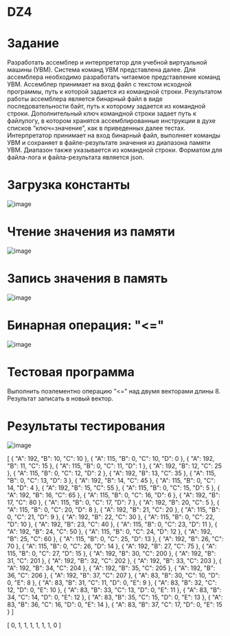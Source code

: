 # DZ4

# Задание
Разработать ассемблер и интерпретатор для учебной виртуальной машины
(УВМ). Система команд УВМ представлена далее.
Для ассемблера необходимо разработать читаемое представление команд
УВМ. Ассемблер принимает на вход файл с текстом исходной программы, путь к
которой задается из командной строки. Результатом работы ассемблера является
бинарный файл в виде последовательности байт, путь к которому задается из
командной строки. Дополнительный ключ командной строки задает путь к файлулогу, в котором хранятся ассемблированные инструкции в духе списков
“ключ=значение”, как в приведенных далее тестах.
Интерпретатор принимает на вход бинарный файл, выполняет команды УВМ
и сохраняет в файле-результате значения из диапазона памяти УВМ. Диапазон
также указывается из командной строки.
Форматом для файла-лога и файла-результата является json.

# Загрузка константы
![image](https://github.com/user-attachments/assets/c7749d1d-174c-4ac1-ae01-c2c4e6f44aa2)

# Чтение значения из памяти
![image](https://github.com/user-attachments/assets/251f97d2-1019-48ad-bc2f-082009446a87)

# Запись значения в память
![image](https://github.com/user-attachments/assets/217d6c7a-a5c6-403b-a12c-29f48bbf7974)

# Бинарная операция: "<="
![image](https://github.com/user-attachments/assets/77c90f9a-c20d-42f1-a077-25768dab6477)

# Тестовая программа
Выполнить поэлементно операцию "<=" над двумя векторами длины 8.
Результат записать в новый вектор.

# Результаты тестирования

![image](https://github.com/user-attachments/assets/e00dcf81-e0c5-4fcf-8194-53a3c1f2e6f4)


[
    {
        "A": 192,
        "B": 10,
        "C": 10
    },
    {
        "A": 115,
        "B": 0,
        "C": 10,
        "D": 0
    },
    {
        "A": 192,
        "B": 11,
        "C": 15
    },
    {
        "A": 115,
        "B": 0,
        "C": 11,
        "D": 1
    },
    {
        "A": 192,
        "B": 12,
        "C": 25
    },
    {
        "A": 115,
        "B": 0,
        "C": 12,
        "D": 2
    },
    {
        "A": 192,
        "B": 13,
        "C": 35
    },
    {
        "A": 115,
        "B": 0,
        "C": 13,
        "D": 3
    },
    {
        "A": 192,
        "B": 14,
        "C": 45
    },
    {
        "A": 115,
        "B": 0,
        "C": 14,
        "D": 4
    },
    {
        "A": 192,
        "B": 15,
        "C": 55
    },
    {
        "A": 115,
        "B": 0,
        "C": 15,
        "D": 5
    },
    {
        "A": 192,
        "B": 16,
        "C": 65
    },
    {
        "A": 115,
        "B": 0,
        "C": 16,
        "D": 6
    },
    {
        "A": 192,
        "B": 17,
        "C": 80
    },
    {
        "A": 115,
        "B": 0,
        "C": 17,
        "D": 7
    },
    {
        "A": 192,
        "B": 20,
        "C": 5
    },
    {
        "A": 115,
        "B": 0,
        "C": 20,
        "D": 8
    },
    {
        "A": 192,
        "B": 21,
        "C": 20
    },
    {
        "A": 115,
        "B": 0,
        "C": 21,
        "D": 9
    },
    {
        "A": 192,
        "B": 22,
        "C": 30
    },
    {
        "A": 115,
        "B": 0,
        "C": 22,
        "D": 10
    },
    {
        "A": 192,
        "B": 23,
        "C": 40
    },
    {
        "A": 115,
        "B": 0,
        "C": 23,
        "D": 11
    },
    {
        "A": 192,
        "B": 24,
        "C": 50
    },
    {
        "A": 115,
        "B": 0,
        "C": 24,
        "D": 12
    },
    {
        "A": 192,
        "B": 25,
        "C": 60
    },
    {
        "A": 115,
        "B": 0,
        "C": 25,
        "D": 13
    },
    {
        "A": 192,
        "B": 26,
        "C": 70
    },
    {
        "A": 115,
        "B": 0,
        "C": 26,
        "D": 14
    },
    {
        "A": 192,
        "B": 27,
        "C": 75
    },
    {
        "A": 115,
        "B": 0,
        "C": 27,
        "D": 15
    },
    {
        "A": 192,
        "B": 30,
        "C": 200
    },
    {
        "A": 192,
        "B": 31,
        "C": 201
    },
    {
        "A": 192,
        "B": 32,
        "C": 202
    },
    {
        "A": 192,
        "B": 33,
        "C": 203
    },
    {
        "A": 192,
        "B": 34,
        "C": 204
    },
    {
        "A": 192,
        "B": 35,
        "C": 205
    },
    {
        "A": 192,
        "B": 36,
        "C": 206
    },
    {
        "A": 192,
        "B": 37,
        "C": 207
    },
    {
        "A": 83,
        "B": 30,
        "C": 10,
        "D": 0,
        "E": 8
    },
    {
        "A": 83,
        "B": 31,
        "C": 11,
        "D": 0,
        "E": 9
    },
    {
        "A": 83,
        "B": 32,
        "C": 12,
        "D": 0,
        "E": 10
    },
    {
        "A": 83,
        "B": 33,
        "C": 13,
        "D": 0,
        "E": 11
    },
    {
        "A": 83,
        "B": 34,
        "C": 14,
        "D": 0,
        "E": 12
    },
    {
        "A": 83,
        "B": 35,
        "C": 15,
        "D": 0,
        "E": 13
    },
    {
        "A": 83,
        "B": 36,
        "C": 16,
        "D": 0,
        "E": 14
    },
    {
        "A": 83,
        "B": 37,
        "C": 17,
        "D": 0,
        "E": 15
    }
]

[
    0,
    1,
    1,
    1,
    1,
    1,
    1,
    0
]
